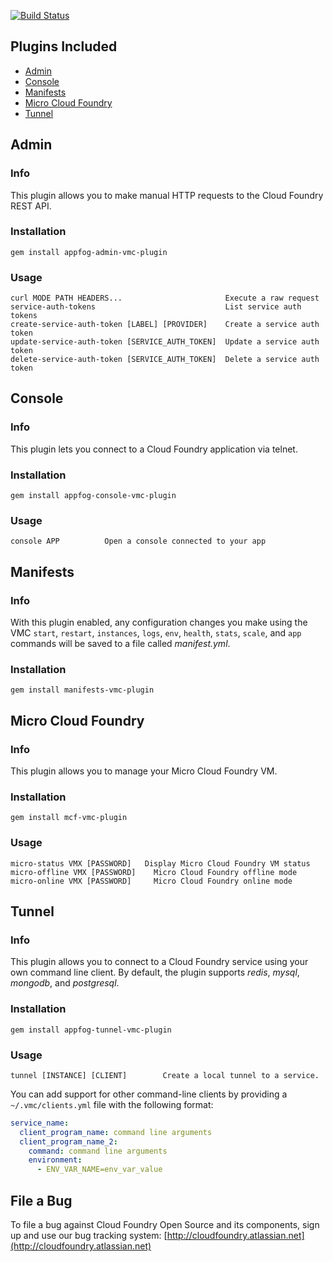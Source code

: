 [![Build Status](https://travis-ci.org/cloudfoundry/vmc-plugins.png)](https://travis-ci.org/cloudfoundry/vmc-plugins)

## Plugins Included

* [Admin](#admin)
* [Console](#console)
* [Manifests](#manifests)
* [Micro Cloud Foundry](#micro-cloud-foundry)
* [Tunnel](#tunnel)

## Admin
### Info
This plugin allows you to make manual HTTP requests to the Cloud Foundry REST API.

### Installation
```
gem install appfog-admin-vmc-plugin
```

### Usage

```
curl MODE PATH HEADERS...                       Execute a raw request
service-auth-tokens                           	List service auth tokens
create-service-auth-token [LABEL] [PROVIDER]  	Create a service auth token
update-service-auth-token [SERVICE_AUTH_TOKEN]	Update a service auth token
delete-service-auth-token [SERVICE_AUTH_TOKEN]	Delete a service auth token
```

## Console
### Info
This plugin lets you connect to a Cloud Foundry application via telnet.

### Installation
```
gem install appfog-console-vmc-plugin
```

### Usage
```
console APP          Open a console connected to your app
```

## Manifests
### Info
With this plugin enabled, any configuration changes you make using the VMC `start`, `restart`, `instances`, `logs`, `env`, `health`, `stats`, `scale`, and `app` commands will be saved to a file called *manifest.yml*.

### Installation
```
gem install manifests-vmc-plugin
```

## Micro Cloud Foundry
### Info
This plugin allows you to manage your Micro Cloud Foundry VM.

### Installation
```
gem install mcf-vmc-plugin
```

### Usage
```
micro-status VMX [PASSWORD]   Display Micro Cloud Foundry VM status
micro-offline VMX [PASSWORD]	Micro Cloud Foundry offline mode
micro-online VMX [PASSWORD] 	Micro Cloud Foundry online mode
```

## Tunnel
### Info
This plugin allows you to connect to a Cloud Foundry service using your own command line client. By default, the plugin supports *redis*, *mysql*, *mongodb*, and *postgresql*.

### Installation
```
gem install appfog-tunnel-vmc-plugin
```

### Usage
```
tunnel [INSTANCE] [CLIENT]        Create a local tunnel to a service.
```

You can add support for other command-line clients by providing a `~/.vmc/clients.yml` file with the following format:

```yaml
service_name:
  client_program_name: command line arguments
  client_program_name_2:
    command: command line arguments
    environment:
      - ENV_VAR_NAME=env_var_value
```

## File a Bug

To file a bug against Cloud Foundry Open Source and its components, sign up and use our bug tracking system: [http://cloudfoundry.atlassian.net](http://cloudfoundry.atlassian.net)
